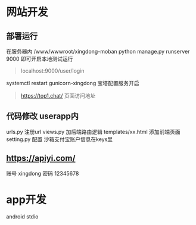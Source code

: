 # 网站开发
##  部署运行 

在服务器内 /www/wwwroot/xingdong-moban
python manage.py runserver 9000 即可开启本地测试运行
> localhost:9000/user/login

systemctl restart gunicorn-xingdong 宝塔配置服务开启
> https://top1.chat/ 页面访问地址


## 代码修改 userapp内
urls.py 注册url
views.py 加后端路由逻辑
templates/xx.html 添加前端页面
setting.py 配置
沙箱支付宝账户信息在keys里

## https://apiyi.com/
账号 xingdong
密码 12345678

# app开发
android stdio 